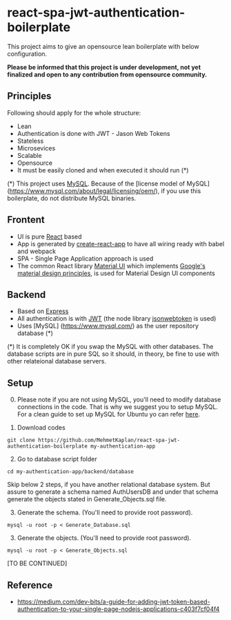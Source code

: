 # react-spa-jwt-authentication-boilerplate

This project aims to give an opensource lean boilerplate with below configuration.

**Please be informed that this project is under development, not yet finalized and open to any contribution from opensource community.**

## Principles

Following should apply for the whole structure:

* Lean
* Authentication is done with JWT - Jason Web Tokens
* Stateless
* Microsevices
* Scalable
* Opensource
* It must be easily cloned and when executed it should run (*) 

(*) This project uses [MySQL](https://www.mysql.com/). Because of the [license model of MySQL] (https://www.mysql.com/about/legal/licensing/oem/), if you use this boilerplate, do not distribute MySQL binaries.


## Frontent

* UI is pure [React](https://reactjs.org/) based
* App is generated by [create-react-app](https://github.com/facebook/create-react-app) to have all wiring ready with babel and webpack
* SPA - Single Page Application approach is used
* The common React library [Material UI](https://material-ui.com/) which implements [Google's material design principles](https://material.io), is used for Material Design UI components

## Backend

* Based on [Express](https://expressjs.com/)
* All authentication is with [JWT](https://jwt.io/) (the node library [jsonwebtoken](https://github.com/auth0/node-jsonwebtoken) is used)
* Uses [MySQL] (https://www.mysql.com/) as the user repository database (*)

(*) It is completely OK if you swap the MySQL with other databases. The database scripts are in pure SQL so it should, in theory, be fine to use with other relateional database servers.

## Setup

0. Please note if you are not using MySQL, you'll need to modify database connections in the code. That is why we suggest you to setup MySQL. For a clean guide to set up MySQL for Ubuntu yo can refer [here](https://www.digitalocean.com/community/tutorials/how-to-install-mysql-on-ubuntu-18-04).

1. Download codes

`
git clone https://github.com/MehmetKaplan/react-spa-jwt-authentication-boilerplate my-authentication-app
`

2. Go to database script folder

`
cd my-authentication-app/backend/database
`

Skip below 2 steps, if you have another relational database system. But assure to generate a schema named AuthUsersDB and under that schema generate the objects stated in Generate_Objects.sql file.

3. Generate the schema. (You'll need to provide root password).

`
mysql -u root -p < Generate_Database.sql 
`

3. Generate the objects. (You'll need to provide root password).

`
mysql -u root -p < Generate_Objects.sql 
`

[TO BE CONTINUED]

## Reference

* https://medium.com/dev-bits/a-guide-for-adding-jwt-token-based-authentication-to-your-single-page-nodejs-applications-c403f7cf04f4